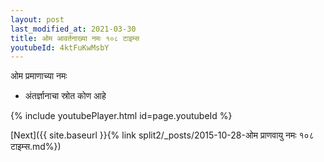 ```yaml
---
layout: post
last_modified_at: 2021-03-30
title: ओम आवर्तनाख्या नमः १०८ टाइम्स
youtubeId: 4ktFuKwMsbY
---
```

 
 
 ओम प्रमाणाच्या नमः  
 
 -  अंतर्ज्ञानाचा स्रोत कोण आहे 
 
  
 
  
 
 
 
 
 
 


{% include youtubePlayer.html id=page.youtubeId %}
 
[Next]({{ site.baseurl }}{% link  split2/_posts/2015-10-28-ओम प्राणवायु नमः १०८ टाइम्स.md%})
 
